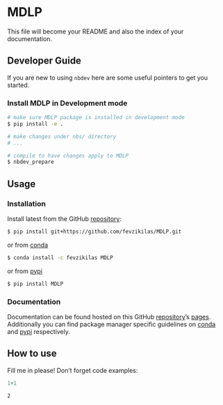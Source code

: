 # MDLP


<!-- WARNING: THIS FILE WAS AUTOGENERATED! DO NOT EDIT! -->

This file will become your README and also the index of your
documentation.

## Developer Guide

If you are new to using `nbdev` here are some useful pointers to get you
started.

### Install MDLP in Development mode

``` sh
# make sure MDLP package is installed in development mode
$ pip install -e .

# make changes under nbs/ directory
# ...

# compile to have changes apply to MDLP
$ nbdev_prepare
```

## Usage

### Installation

Install latest from the GitHub
[repository](https://github.com/fevzikilas/MDLP):

``` sh
$ pip install git+https://github.com/fevzikilas/MDLP.git
```

or from [conda](https://anaconda.org/fevzikilas/MDLP)

``` sh
$ conda install -c fevzikilas MDLP
```

or from [pypi](https://pypi.org/project/MDLP/)

``` sh
$ pip install MDLP
```

### Documentation

Documentation can be found hosted on this GitHub
[repository](https://github.com/fevzikilas/MDLP)’s
[pages](https://fevzikilas.github.io/MDLP/). Additionally you can find
package manager specific guidelines on
[conda](https://anaconda.org/fevzikilas/MDLP) and
[pypi](https://pypi.org/project/MDLP/) respectively.

## How to use

Fill me in please! Don’t forget code examples:

``` python
1+1
```

    2
